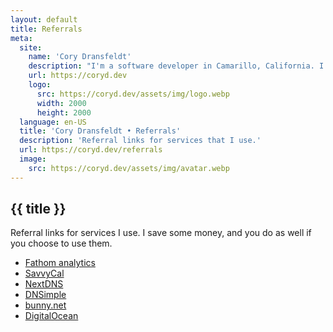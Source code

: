 ```yaml
---
layout: default
title: Referrals
meta:
  site:
    name: 'Cory Dransfeldt'
    description: "I'm a software developer in Camarillo, California. I enjoy hanging out with my beautiful family and 4 rescue dogs, technology, automation, music, writing, reading and tv and movies."
    url: https://coryd.dev
    logo:
      src: https://coryd.dev/assets/img/logo.webp
      width: 2000
      height: 2000
  language: en-US
  title: 'Cory Dransfeldt • Referrals'
  description: 'Referral links for services that I use.'
  url: https://coryd.dev/referrals
  image:
    src: https://coryd.dev/assets/img/avatar.webp
---
```


<h2
  class="m-0 text-xl font-black leading-tight tracking-normal dark:text-gray-200 md:text-2xl mb-2"
>
  {{ title }}
</h2>

Referral links for services I use. I save some money, and you do as well if you choose to use them.

- <a href="https://usefathom.com/ref/LEHPBZ" onclick="fathom.trackGoal('LBARJ7AM', 0);">Fathom analytics</a>
- <a href="https://savvycal.com/?via=cory" onclick="fathom.trackGoal('SBOFHVUS', 0);">SavvyCal</a>
- <a href="https://nextdns.io/?from=m56mt3z6" onclick="fathom.trackGoal('TUYBEWFH', 0);">NextDNS</a>
- <a href="https://dnsimple.com/r/3a7cbb9e15df8f" onclick="fathom.trackGoal('CUFDBFVQ', 0);">DNSimple</a>
- <a href="https://bunny.net?ref=revw3mehej" onclick="fathom.trackGoal('WPHHPC2K', 0);">bunny.net</a>
- <a href="https://m.do.co/c/3635bf99aee2" onclick="fathom.trackGoal('XA3Z8ALZ', 0);">DigitalOcean</a>

